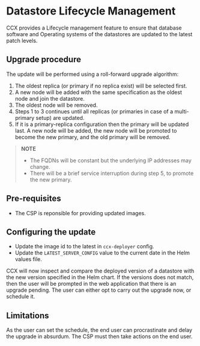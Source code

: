 # Datastore Lifecycle Management

CCX provides a Lifecycle management feature to ensure that database software and Operating systems of the datastores are updated to the latest patch levels.

## Upgrade procedure

The update will be performed using a roll-forward upgrade algorithm:

1. The oldest replica (or primary if no replica exist) will be selected first.
2. A new node will be added with the same specification as the oldest node and join the datastore.
3. The oldest node will be removed.
4. Steps 1 to 3 continues until all replicas (or primaries in case of a multi-primary setup) are updated.
5. If it is a primary-replica configuration then the primary will be updated last. A new node will be added, the new node will be promoted to become the new primary, and the old primary will be removed.

> **NOTE**
>
> - The FQDNs will be constant but the underlying IP addresses may change.
> - There will be a brief service interruption during step 5, to promote the new primary.

## Pre-requisites

- The CSP is reponsible for providing updated images.

## Configuring the update

- Update the image id to the latest in `ccx-deployer` config.
- Update the `LATEST_SERVER_CONFIG` value to the current date in the Helm values file.

CCX will now inspect and compare the deployed version of a datastore with the new version specified in the Helm chart. If the versions does not match, then the user will be prompted in the web application that there is an upgrade pending. The user can either opt to carry out the upgrade now, or schedule it.

## Limitations

As the user can set the schedule, the end user can procrastinate and delay the upgrade in absurdum. The CSP must then take actions on the end user.
